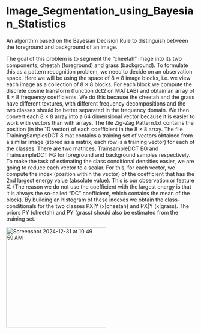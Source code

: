 # Image_Segmentation_using_Bayesian_Statistics
An algorithm based on the Bayesian Decision Rule to distinguish between the foreground and background of an image.

The goal of this problem is to segment the “cheetah” image into its two components, cheetah (foreground) and grass (background).
To formulate this as a pattern recognition problem, we need to decide on an observation space.
Here we will be using the space of 8 × 8 image blocks, i.e. we view each image as a collection of 8 × 8 blocks.
For each block we compute the discrete cosine transform (function dct2 on MATLAB) and obtain an array of 8 × 8 frequency coefficients. We do this because the cheetah and the grass have different textures, with different frequency decompositions and the two classes should be better separated in the frequency domain. We then convert each 8 × 8 array into a 64 dimensional vector because it is easier
to work with vectors than with arrays.
The file Zig-Zag Pattern.txt contains the position (in the 1D vector) of each coefficient in the 8 × 8 array. The file TrainingSamplesDCT 8.mat contains a training set of vectors obtained from a similar image (stored as a matrix, each row is a training vector) for each of the classes. There are two matrices, TrainsampleDCT BG and TrainsampleDCT FG for foreground and background samples respectively.
To make the task of estimating the class conditional densities easier, we are going to reduce each vector to a scalar. For this, for each vector, we compute the index (position within the vector) of the coefficient that has the 2nd largest energy value (absolute value). This is our observation or feature X.
(The reason we do not use the coefficient with the largest energy is that it is always the so-called “DC”
coefficient, which contains the mean of the block). By building an histogram of these indexes we obtain
the class-conditionals for the two classes PX|Y (x|cheetah) and PX|Y (x|grass). The priors PY (cheetah)
and PY (grass) should also be estimated from the training set.



<img width="266" alt="Screenshot 2024-12-31 at 10 49 59 AM" src="https://github.com/user-attachments/assets/024e5c22-06d6-4461-b666-8e4f40ef1825" />



